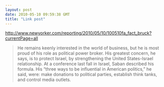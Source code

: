 ```yaml
---
layout: post
date: 2010-05-10 09:59:38 GMT
title: "Link post"
---
```

<http://www.newyorker.com/reporting/2010/05/10/100510fa_fact_bruck?currentPage=all>

> He remains keenly interested in the world of business, but he is most proud of his role as political power broker. His greatest concern, he says, is to protect Israel, by strengthening the United States-Israel relationship. At a conference last fall in Israel, Saban described his formula. His “three ways to be influential in American politics,” he said, were: make donations to political parties, establish think tanks, and control media outlets.